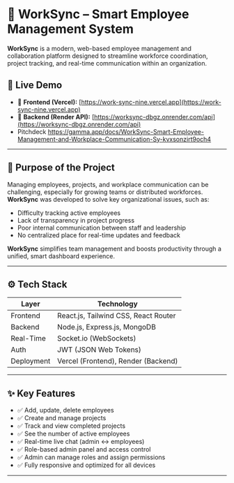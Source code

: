 # 🧠 WorkSync – Smart Employee Management System

**WorkSync** is a modern, web-based employee management and collaboration platform designed to streamline workforce coordination, project tracking, and real-time communication within an organization.

## 📍 Live Demo

- 🔗 **Frontend (Vercel):** [https://work-sync-nine.vercel.app](https://work-sync-nine.vercel.app)  
- 🔧 **Backend (Render API):** [https://worksync-dbgz.onrender.com/api](https://worksync-dbgz.onrender.com/api)
- Pitchdeck https://gamma.app/docs/WorkSync-Smart-Employee-Management-and-Workplace-Communication-Sy-kvxsonzirt9och4

---

## 🎯 Purpose of the Project

Managing employees, projects, and workplace communication can be challenging, especially for growing teams or distributed workforces. **WorkSync** was developed to solve key organizational issues, such as:

- Difficulty tracking active employees
- Lack of transparency in project progress
- Poor internal communication between staff and leadership
- No centralized place for real-time updates and feedback

**WorkSync** simplifies team management and boosts productivity through a unified, smart dashboard experience.

---

## ⚙️ Tech Stack

| Layer        | Technology                            |
|--------------|----------------------------------------|
| Frontend     | React.js, Tailwind CSS, React Router   |
| Backend      | Node.js, Express.js, MongoDB           |
| Real-Time    | Socket.io (WebSockets)                 |
| Auth         | JWT (JSON Web Tokens)                  |
| Deployment   | Vercel (Frontend), Render (Backend)    |

---

## ✨ Key Features

- ✅ Add, update, delete employees  
- ✅ Create and manage projects  
- ✅ Track and view completed projects  
- ✅ See the number of active employees  
- ✅ Real-time live chat (admin ↔️ employees)  
- ✅ Role-based admin panel and access control  
- ✅ Admin can manage roles and assign permissions  
- ✅ Fully responsive and optimized for all devices

---


